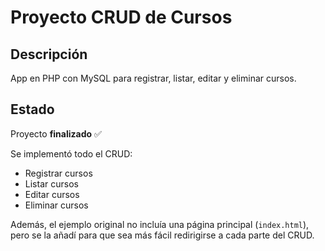 # Proyecto CRUD de Cursos

## Descripción

App en PHP con MySQL para registrar, listar, editar y eliminar cursos.

## Estado

Proyecto **finalizado** ✅

Se implementó todo el CRUD:

- Registrar cursos
- Listar cursos
- Editar cursos
- Eliminar cursos

Además, el ejemplo original no incluía una página principal (`index.html`), pero se la añadí para que sea más fácil redirigirse a cada parte del CRUD.
